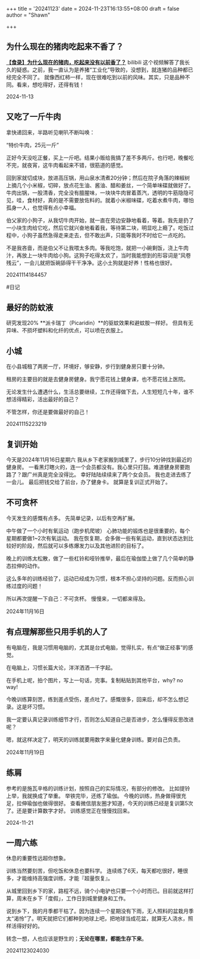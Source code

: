 +++
title = '20241123'
date = 2024-11-23T16:13:55+08:00
draft = false
author = "Shawn"


+++



## 为什么现在的猪肉吃起来不香了？

**[【食录】为什么现在的猪肉，吃起来没有以前香了？](https://www.bilibili.com/video/BV1dP41137Y7/?spm_id_from=333.1387.search.video_card.click&vd_source=c6ad9be9dc8ac1329f0280c2f3130c0c)**  bilibili 这个视频解答了我长久的疑惑。之前，我一直认为是养猪“工业化”导致的，没想到，就连猪的品种都已经完全不同了。  就像西红柿一样，现在很难吃到以前的风味。其实，只是品种不同。看来，想吃得好，还得有钱！ 

2024-11-13

## 又吃了一斤牛肉

拿快递回来，半路听见喇叭不断叫唤：

“特价牛肉，25元一斤”

正好今天没吃正餐，买上一斤吧。结果小贩给我搞了差不多两斤。也行吧，晚餐吃不完，就夜宵，这牛肉看起来不错，很筋道的感觉。

回到家就切成块，放进高压锅，用山泉水清煮20分钟；然后在院子角落的辣椒树上摘几个小米椒，切碎，放点花生油、酱油、醋和姜丝，一个简单味碟就做好了。牛肉出锅，一股清香，完全没有膻腥味，一块块牛肉冒着蒸汽，透明的牛筋隐隐可见，哇，食材好，真的是不需要放佐料的。就着小米椒味碟，吃着水煮牛肉，哪怕孤身一人，也觉得有点小幸福。

伯父家的小狗子，从我切牛肉开始，就一直在旁边安静地看着，等着。我先是扔了一小块生肉给它吃，然后它就兴奋地看着我，等待第二块，明显吃上瘾了。吃饭过程中，小狗子虽然急得走来走去，但不敢出声，只能等我时不时给它一点吃的。

不是我吝啬，而是伯父不让我喂太多肉。等我吃饱，就把一小碗剩饭，浇上牛肉汁，再放上一块牛肉给小狗。这狗子吃得太欢了，当时我能想到的形容词是“风卷残云”，一会儿就把饭碗舔得干干净净。这小土狗就是好养！性格也很好。

20241114184457

\#日记

## **最好的防蚊液**

研究发现20% **派卡瑞丁（Picaridin）**的驱蚊效果和避蚊胺一样好。
但具有无异味、不损坏塑料和化纤的优点，可以喷在衣服上。



## 小城

在小县城租了两房一厅，环境好，够安静，步行到健身房只要十分钟。

租房的主要目的就是去健身房健身。我宁愿花钱上健身课，也不愿花钱上医院。

无论发生什么遭遇什么，生活总要继续，工作还得做下去，人生短短几十年，谁不想活得精彩，活出最好的自己？

不管怎样，你还是要做最好的自己！

20241115223219



## 复训开始

今天是2024年11月16日星期六
我从乡下老家搬到城里了，步行10分钟找到最近的健身房。
一看黑灯瞎火的，连一个会员都没有。我心里只打鼓。难道健身房要跑路了？跟广州真是完全没得比。
幸好陆陆续续来了两个女会员。
我也走进去练了一会儿。
最后把钱交给了前台，办了健身卡。
就算是复训正式开始了。



## 不可贪杯

今天发生的感慨有点多。
先简单记录，以后有空再扩展。

中午做了一个小时有氧运动（跑步机爬坡）
心肺功能的锻炼也是很重要的，每个星期都要做1~2次有氧运动。
我在恢复期，会多做一些有氧运动，直到状态达到比较好的阶段，然后就可以多练爆发力以及其他进阶的目标了。

晚上的训练太松散，做了一些杠铃和哑铃推举，最后在瑜伽垫上做了几个简单的静态拉伸的动作。

这么多年的训练经验了，运动已经成为习惯，根本不担心坚持的问题。反而担心训练过度的问题！

所以再次提醒一下自己：不可贪杯。
慢慢来，一切都来得及。

2024年11月16日



## 有点理解那些只用手机的人了

有电脑在，我是习惯用电脑的，尤其是台式电脑，觉得扎实，有点“做正经事”的感觉。

在电脑上，习惯长篇大论，洋洋洒洒一千字起。

在手机上呢，拍个图片，写上一句话，完事。复制粘贴到其他平台，why? no way!

今晚训练算刻苦，练到差点受伤，差点吐了。感慨很多，回来后，却不怎么想记录。这是坏习惯。

我一定要认真记录训练细节才行，否则怎么知道自己是否进步，怎么懂得反思改进呢？

嗯，就这样决定了，明天的训练就要用数字来量化健身训练。要对自己负责。

2024年11月19日



## 练肩

参考的是施瓦辛格的训练计划，按照自己的实际情况，有部分的修改。
比如提铃上举，我就换成了举重。
举铁完毕，还练了瑜伽。
今晚的训练，热身做得很充足，拉伸瑜伽也做得很好。
查看微信朋友圈才知道，今天的训练已经是复训第5次了。还是要计算数字才好。
训练感觉正在慢慢找回来。

2024-11-21



## 一周六练

休息的重要性远超你想象。

训练当然要刻苦，但吃饭和休息也要科学。
连续练了6天，每天都吃很好，睡很多，才能维持高强度训练，才能『超量恢复』。

从城里回到乡下的家，路程不远，骑个小电驴也只要一个小时而已。目前就这样打算，周末在乡下「度假」，工作日到城里健身和工作。

说到乡下，我的月季都干枯了。因为连续一个星期没有下雨，无人照料的盆栽月季太“渴怜”了。明天就把它们都种到地球上吧，把地球当成花盆，就算无人浇水，照样活得好好的。

转念一想，人也应该是野生的；**无论在哪里，都能生存下来**。

20241123024030
